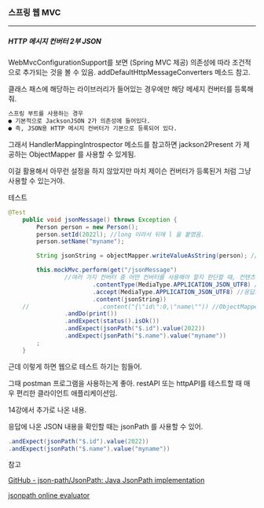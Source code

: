 <h3>스프링 웹 MVC</h3>
<hr/>
<h5>HTTP 메시지 컨버터 2부 JSON</h5>

WebMvcConfigurationSupport를 보면 (Spring MVC 제공) 의존성에 따라 조건적으로 추가되는 것을 볼 수 있음. addDefaultHttpMessageConverters 메소드 참고. 

클래스 패스에 해당하는 라이브러리가 들어있는 경우에만 해당 메세지 컨버터를 등록해줘. 

```tex
스프링 부트를 사용하는 경우
● 기본적으로 JacksonJSON 2가 의존성에 들어있다.
● 즉, JSON용 HTTP 메시지 컨버터가 기본으로 등록되어 있다.
```

그래서 HandlerMappingIntrospector 메소드를 참고하면 jackson2Present 가 제공하는 ObjectMapper 를 사용할 수 있게됨.

이걸 활용해서 아무런 설정을 하지 않았지만 마치 제이슨 컨버터가 등록된거 처럼 그냥 사용할 수 있는거야.

테스트

```java
@Test
    public void jsonMessage() throws Exception {
        Person person = new Person();
        person.setId(2022l); //long 이라서 뒤에 l 을 붙였음.
        person.setName("myname");

        String jsonString = objectMapper.writeValueAsString(person); //잭슨이 제공. person 객체를 json 으로 바꾸고 싶을 때 사용.

        this.mockMvc.perform(get("/jsonMessage")
                //여러 가지 컨버터 중 어떤 컨버터를 사용해야 할지 판단할 때, 컨텐츠 타입과 헤더 정보를 참고
                        .contentType(MediaType.APPLICATION_JSON_UTF8) //내가 보내는 데이터.
                        .accept(MediaType.APPLICATION_JSON_UTF8) //응답으로 어떤 타입의 데이터를 원한다.
                        .content(jsonString))
    //                    .content("{\"id\":0,\"name\"")) //ObjectMapper 없이 그냥 이렇게 사용해도 돼.
                .andDo(print())
                .andExpect(status().isOk())
                .andExpect(jsonPath("$.id").value(2022))
                .andExpect(jsonPath("$.name").value("myname"))
        ;
    }
```

근데 이렇게 하면 웹으로 테스트 하기는 힘들어.

그때 postman 프로그램을 사용하는게 좋아. restAPI 또는 httpAPI를 테스트할 때 매우 편리한 클라이언트 애플리케이션임.

14강에서 추가로 나온 내용.

응답에 나온 JSON 내용을 확인할 때는 jsonPath 를 사용할 수 있어.

```java
.andExpect(jsonPath("$.id").value(2022))
.andExpect(jsonPath("$.name").value("myname"))
```

참고

[GitHub - json-path/JsonPath: Java JsonPath implementation](https://github.com/json-path/JsonPath)

[jsonpath online evaluator](http://jsonpath.com/)

